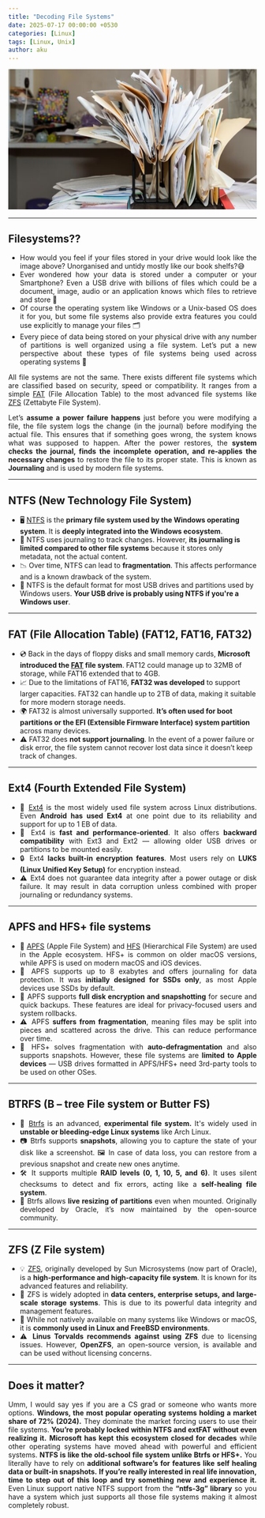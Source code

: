 ```yaml
---
title: "Decoding File Systems"
date: 2025-07-17 00:00:00 +0530
categories: [Linux]
tags: [Linux, Unix]
author: aku
---
```


![Files](/assets/img/filesystems/Canva-Blog-banner.png)

---

## Filesystems??
<ul align="justify">
  <li>
    How would you feel if your files stored in your drive would look like the image above? Unorganised and untidy mostly like our book shelfs?😅
  </li>
  <li>
    Ever wondered how your data is stored under a computer or your Smartphone? Even a USB drive with billions of files which could be a document, image, audio or an application knows which files to retrieve and store 💾 
  </li>
  <li>
    Of course the operating system like Windows or a Unix-based OS does it for you, but some file systems also provide extra features you could use explicitly to manage your files 🗂️
    </li>
    <li>
    Every piece of data being stored on your physical drive with any number of partitions is well organized using a file system. Let’s put a new perspective about these types of file systems being used across operating systems 💽
  </li>
</ul>

<p align="justify">
All file systems are not the same. There exists different file systems which are classified based on security, speed or compatibility. It ranges from a simple 
<a href="https://en.wikipedia.org/wiki/File_Allocation_Table">FAT</a> (File Allocation Table) to the most advanced file systems like 
<a href="https://wiki.archlinux.org/title/ZFS">ZFS</a> (Zettabyte File System).
</p>

<p align="justify">
Let’s <strong>assume a power failure happens</strong> just before you were modifying a file, the file system logs the change (in the journal) before modifying the actual file. This ensures that if something goes wrong, the system knows what was supposed to happen. After the power restores, the <strong>system checks the journal, finds the incomplete operation, and re-applies the necessary changes</strong> to restore the file to its proper state. This is known as <strong>Journaling</strong> and is used by modern file systems.
</p>

---
## NTFS (New Technology File System)
<p align="justify">
  <ul>
    <li>
      🖥️ <a href="https://learn.microsoft.com/en-us/windows-server/storage/file-server/ntfs-overview">NTFS</a> is the <strong>primary file system used by the Windows operating system</strong>.  
      It is <strong>deeply integrated into the Windows ecosystem</strong>.
    </li>
    <li>
      📝 NTFS uses journaling to track changes.  
      However, <strong>its journaling is limited compared to other file systems</strong> because it stores only metadata, not the actual content.
    </li>
    <li>
      📉 Over time, NTFS can lead to <strong>fragmentation</strong>.  
      This affects performance and is a known drawback of the system.
    </li>
    <li>
      💾 NTFS is the default format for most USB drives and partitions used by Windows users.  
      <strong>Your USB drive is probably using NTFS if you're a Windows user</strong>.
    </li>
  </ul>
</p>


---
## FAT (File Allocation Table) (FAT12, FAT16, FAT32)
<p align="justify">
  <ul>
    <li>
      💿 Back in the days of floppy disks and small memory cards, <strong>Microsoft introduced the <a href="https://en.wikipedia.org/wiki/File_Allocation_Table">FAT</a> file system</strong>.  
      FAT12 could manage up to 32MB of storage, while FAT16 extended that to 4GB.
    </li>
    <li>
      📈 Due to the limitations of FAT16, <strong>FAT32 was developed</strong> to support larger capacities.  
      FAT32 can handle up to 2TB of data, making it suitable for more modern storage needs.
    </li>
    <li>
      🌍 FAT32 is almost universally supported.  
      <strong>It’s often used for boot partitions or the EFI (Extensible Firmware Interface) system partition</strong> across many devices.
    </li>
    <li>
      ⚠️ FAT32 does <strong>not support journaling</strong>.  
      In the event of a power failure or disk error, the file system cannot recover lost data since it doesn’t keep track of changes.
    </li>
  </ul>
</p>



---
## Ext4 (Fourth Extended File System)
<div align="justify">
  <ul>
    <li>
      🐧 <a href="https://wiki.archlinux.org/title/Ext4">Ext4</a> is the most widely used file system across Linux distributions.  
      Even <strong>Android has used Ext4</strong> at one point due to its reliability and support for up to 1 EB of data.
    </li>
    <li>
      🚀 Ext4 is <strong>fast and performance-oriented</strong>.  
      It also offers <strong>backward compatibility</strong> with Ext3 and Ext2 — allowing older USB drives or partitions to be mounted easily.
    </li>
    <li>
      🔒 Ext4 <strong>lacks built-in encryption features</strong>.  
      Most users rely on <strong>LUKS (Linux Unified Key Setup)</strong> for encryption instead.
    </li>
    <li>
      ⚠️ Ext4 does not guarantee data integrity after a power outage or disk failure.  
      It may result in data corruption unless combined with proper journaling or redundancy systems.
    </li>
  </ul>
</div>

---
## APFS and HFS+ file systems
<div align="justify">
  <ul>
    <li>
      🍏 <a href="https://support.apple.com/en-in/guide/disk-utility/dsku19ed921c/mac">APFS</a> (Apple File System) and  
      <a href="https://apple.fandom.com/wiki/Hierarchical_File_System">HFS</a> (Hierarchical File System) are used in the Apple ecosystem.  
      HFS+ is common on older macOS versions, while APFS is used on modern macOS and iOS devices.
    </li>
    <li>
      💽 APFS supports up to 8 exabytes and offers journaling for data protection.  
      It was <strong>initially designed for SSDs only</strong>, as most Apple devices use SSDs by default.
    </li>
    <li>
      🔐 APFS supports <strong>full disk encryption and snapshotting</strong> for secure and quick backups.  
      These features are ideal for privacy-focused users and system rollbacks.
    </li>
    <li>
      ⚠️ APFS <strong>suffers from fragmentation</strong>, meaning files may be split into pieces and scattered across the drive.  
      This can reduce performance over time.
    </li>
    <li>
      🧹 HFS+ solves fragmentation with <strong>auto-defragmentation</strong> and also supports snapshots.  
      However, these file systems are <strong>limited to Apple devices</strong> — USB drives formatted in APFS/HFS+ need 3rd-party tools to be used on other OSes.
    </li>
  </ul>
</div>

---
## BTRFS (B – tree File system or Butter FS)
<div align="justify">
  <ul>
    <li>
      🔬 <a href="https://wiki.archlinux.org/title/Btrfs">Btrfs</a> is an advanced, <strong>experimental file system.</strong>  
      It's widely used in <strong>unstable or bleeding-edge Linux systems</strong> like Arch Linux.
    </li>
    <li>
      📷 Btrfs supports <strong>snapshots</strong>, allowing you to capture the state of your disk like a screenshot.  
      🖼️ In case of data loss, you can restore from a previous snapshot and create new ones anytime.
    </li>
    <li>
      🛠️ It supports multiple <strong>RAID levels (0, 1, 10, 5, and 6)</strong>.  
      It uses silent checksums to detect and fix errors, acting like a <strong>self-healing file system</strong>.
    </li>
    <li>
      🧩 Btrfs allows <strong>live resizing of partitions</strong> even when mounted.  
      Originally developed by Oracle, it’s now maintained by the open-source community.
    </li>
  </ul>
</div>


---
## ZFS (Z File system)
<div align="justify">
  <ul>
    <li>
      💡 <a href="https://wiki.archlinux.org/title/ZFS">ZFS</a>, originally developed by Sun Microsystems (now part of Oracle), is a <strong>high-performance and high-capacity file system</strong>.  
      It is known for its advanced features and reliability.
    </li>
    <li>
      🏢 ZFS is widely adopted in <strong>data centers, enterprise setups, and large-scale storage systems</strong>.  
      This is due to its powerful data integrity and management features.
    </li>
    <li>
      🐧 While not natively available on many systems like Windows or macOS,  
      it is <strong>commonly used in Linux and FreeBSD environments</strong>.
    </li>
    <li>
      ⚠️ <strong>Linus Torvalds recommends against using ZFS</strong> due to licensing issues.  
      However, <strong>OpenZFS</strong>, an open-source version, is available and can be used without licensing concerns.
    </li>
  </ul>
</div>


---
## Does it matter?
<p align="justify">
Umm, I would say yes if you are a CS grad or someone who wants more options. 
  <strong>Windows, the most popular operating systems holding a market share of 72% (2024).</strong> 
  They dominate the market forcing users to use their file systems. 
  <strong>You’re probably locked within NTFS and extFAT without even realizing it.</strong> 
  <strong>Microsoft has kept this ecosystem closed for decades</strong> while other operating systems have moved ahead with powerful and efficient systems. 
  <strong>NTFS is like the old-school file system unlike Btrfs or HFS+.</strong> 
  You literally have to rely on <strong>additional software’s for features like self healing data or built-in snapshots.</strong> 
  <strong>If you’re really interested in real life innovation, time to step out of this loop and try something new and experience it.</strong> 
  Even Linux support native NTFS support from the <strong>“ntfs-3g” library</strong> so you have a system which just supports all those file systems making it almost completely robust. 
</p>